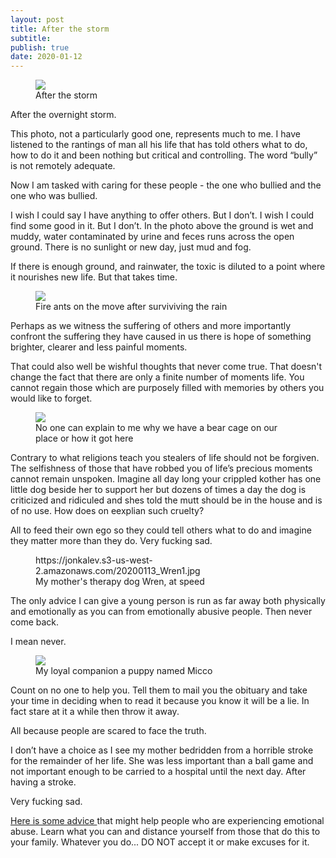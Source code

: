 ```yaml
---
layout: post
title: After the storm
subtitle: 
publish: true
date: 2020-01-12  
---
```




<figure>
<img src="https://jonkalev.s3-us-west-2.amazonaws.com/20200112_Farm.jpg">
<figcaption> After the storm</figcaption>
</figure>

After the overnight storm.

This photo, not a particularly good one, represents much to me.
I have listened to the rantings of man all his life that has told others what to do, how to do it and been nothing but critical and controlling. 
The word “bully” is not remotely adequate.

Now I am tasked with caring for these people - the one who bullied and the one who was bullied.

I wish I could say I have anything to offer others. 
But I don’t.
I wish I could find some good in it. 
But I don’t.
In the photo above the ground is wet and muddy, water contaminated by urine and feces runs across the open ground.
There is no sunlight or new day, just mud and fog.

If there is enough ground, and rainwater, the toxic is diluted to a point where it nourishes new life. 
But that takes time.

<figure>
<img src="https://jonkalev.s3-us-west-2.amazonaws.com/20200113_fireants.jpg">
<figcaption> Fire ants on the move after surviviving the rain</figcaption>
</figure>


Perhaps as we witness the suffering of others and more importantly confront the suffering they have caused in us there is hope of something brighter, clearer and less painful moments.

That could also well be wishful thoughts that never come true.
That doesn't change the fact that there are only a finite number of moments life.
You cannot regain those which are purposely filled with memories by others you would like to forget.
<figure>
<img src="https://jonkalev.s3-us-west-2.amazonaws.com/20200112_Bearcage.jpg">
<figcaption>No one can explain to me why we have a bear cage on our place or how it got here</figcaption>
</figure>
Contrary to what religions teach you stealers of life should not be forgiven.
The selfishness of those that have robbed you of life’s precious moments cannot remain unspoken.
Imagine all day long your crippled kother has one little dog beside her to support her but dozens of times a day the dog is criticized and ridiculed and shes told the mutt should be in the house and is of no use.
How does on eexplian such cruelty?

All to feed their own ego so they could tell others what to do and imagine they matter more than they do. 
Very fucking sad.
<figure>
https://jonkalev.s3-us-west-2.amazonaws.com/20200113_Wren1.jpg
  <figcaption>My mother's therapy dog Wren, at speed</figcaption>
</figure>

The only advice I can give a young person is run as far away both physically and emotionally as you can from emotionally abusive people.
Then never come back. 

I mean never.
<figure>
<img src="https://jonkalev.s3-us-west-2.amazonaws.com/20200112_Micco.jpg">
  <figcaption>My loyal companion a puppy named Micco</figcaption>
</figure>
Count on no one to help you.
Tell them to mail you the obituary and take your time in deciding when to read it because you know it will be a lie.
In fact stare at it a while then throw it away.

All because people are scared to face the truth.

I don’t have a choice as I see my mother bedridden from a horrible stroke for the remainder of her life. She was less important than a ball game and not important enough to be carried to a hospital until the next day.
After having a stroke.

Very fucking sad.



<a href="https://www.verywellmind.com/identify-and-cope-with-emotional-abuse-4156673/">Here is some advice </a>that might help people who are experiencing emotional abuse. Learn what you can and distance yourself from those that do this to your family. Whatever you do... DO NOT accept it or make excuses for it.

